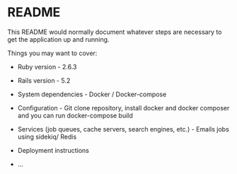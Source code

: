 # README

This README would normally document whatever steps are necessary to get the
application up and running.

Things you may want to cover:

* Ruby version - 2.6.3 

* Rails version - 5.2

* System dependencies - Docker / Docker-compose

* Configuration - Git clone repository, install docker and docker composer and you can run docker-compose build

* Services (job queues, cache servers, search engines, etc.) - Emails jobs using sidekiq/ Redis

* Deployment instructions

* ...
